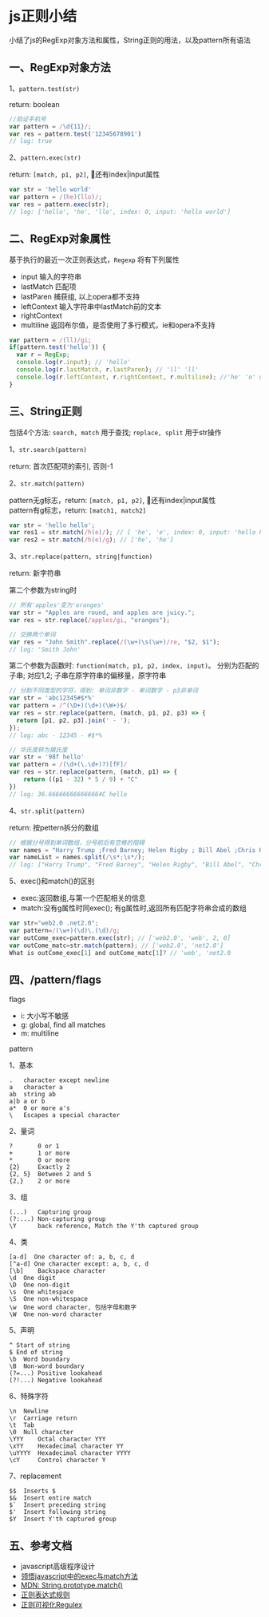 <!-- 2017/5/20  -->

# js正则小结

小结了js的RegExp对象方法和属性，String正则的用法，以及pattern所有语法

## 一、RegExp对象方法

1、`pattern.test(str)`

return: boolean

```javascript
//验证手机号
var pattern = /\d{11}/;
var res = pattern.test('12345678901')
// log: true
```

2、`pattern.exec(str)`

return: `[match, p1, p2]`, 还有index|input属性

```javascript
var str = 'hello world'
var pattern = /(he)(llo)/;
var res = pattern.exec(str);
// log: ['hello', 'he', 'llo', index: 0, input: 'hello world']
```

## 二、RegExp对象属性

基于执行的最近一次正则表达式，`Regexp` 将有下列属性

- input 输入的字符串
- lastMatch 匹配项
- lastParen 捕获组, 以上opera都不支持
- leftContext 输入字符串中lastMatch前的文本
- rightContext
- multiline 返回布尔值，是否使用了多行模式，ie和opera不支持

```javascript
var pattern = /(ll)/gi;
if(pattern.test('hello')) {
  var r = RegExp;
  console.log(r.input); // 'hello'
  console.log(r.lastMatch, r.lastParen); // 'll' 'll'
  console.log(r.leftContext, r.rightContext, r.multiline); //'he' 'o' undefined
}
```

## 三、String正则

包括4个方法: `search, match` 用于查找; `replace, split` 用于str操作

1、`str.search(pattern)`

return: 首次匹配项的索引, 否则-1

2、`str.match(pattern)`

pattern无g标志，return: `[match, p1, p2]`, 还有index|input属性  
pattern有g标志，return: `[match1, match2]`

```javascript
var str = 'hello hello';
var res1 = str.match(/h(e)/); // [ 'he', 'e', index: 0, input: 'hello hello' ]
var res2 = str.match(/h(e)/g); // ['he', 'he']
```

3、`str.replace(pattern, string|function)`

return: 新字符串

第二个参数为string时

```javascript
// 所有'apples'变为'oranges'
var str = "Apples are round, and apples are juicy.";
var res = str.replace(/apples/gi, "oranges");
```

```javascript
// 交换两个单词
var res = "John Smith".replace(/(\w+)\s(\w+)/re, "$2, $1");
// log: 'Smith John'
```

第二个参数为函数时: `function(match, p1, p2, index, input)`。 分别为匹配的子串; 对应$1,$2; 子串在原字符串的偏移量，原字符串

```javascript
// 分割不同类型的字符，得到: 单词非数字 - 单词数字 - p3非单词
var str = 'abc12345#$*%'
var pattern = /^(\D+)(\d+)(\W+)$/
var res = str.replace(pattern, (match, p1, p2, p3) => {
  return [p1, p2, p3].join(' - ');
});
// log: abc - 12345 - #$*%
```

```javascript
// 华氏度转为摄氏度
var str = '98f hello'
var pattern = /(\d+(\.\d+)?)[fF]/ 
var res = str.replace(pattern, (match, p1) => {
    return ((p1 - 32) * 5 / 9) + "C"
})
// log: 36.666666666666664C hello
```

4、`str.split(pattern)`

return: 按pettern拆分的数组

```javascript
// 根据分号得到单词数组，分号前后有空格的阻碍
var names = "Harry Trump ;Fred Barney; Helen Rigby ; Bill Abel ;Chris Hand ";
var nameList = names.split(/\s*;\s*/);
// log: ["Harry Trump", "Fred Barney", "Helen Rigby", "Bill Abel", "Chris Hand "]
```

5、exec()和match()的区别

- exec:返回数组,与第一个匹配相关的信息
- match:没有g属性时同exec(); 有g属性时,返回所有匹配字符串合成的数组

```javascript
var str="web2.0 .net2.0";
var pattern=/(\w+)(\d)\.(\d)/g;
var outCome_exec=pattern.exec(str); // ['web2.0', 'web', 2, 0]
var outCome_matc=str.match(pattern); // ['web2.0', 'net2.0']
What is outCome_exec[1] and outCome_matc[1]? // 'web', 'net2.0
```

## 四、/pattern/flags

flags

- i: 大小写不敏感
- g: global, find all matches
- m: multiline

pattern

1、基本

```shell
.   character except newline
a   character a
ab  string ab
a|b a or b
a*  0 or more a's
\   Escapes a special character
```

2、量词

```shell
?       0 or 1
+       1 or more
*       0 or more
{2}     Exactly 2
{2, 5}  Between 2 and 5
{2,}    2 or more
```

3、组

```shell
(...)   Capturing group
(?:...) Non-capturing group
\Y      back reference, Match the Y'th captured group
```

4、类

```shell
[a-d]  One character of: a, b, c, d
[^a-d] One character except: a, b, c, d
[\b]    Backspace character
\d  One digit
\D  One non-digit
\s  One whitespace
\S  One non-whitespace
\w  One word character, 包括字母和数字
\W  One non-word character
```

5、声明

```shell
^ Start of string
$ End of string
\b  Word boundary
\B  Non-word boundary
(?=...) Positive lookahead
(?!...) Negative lookahead
```

6、特殊字符

```shell
\n  Newline
\r  Carriage return
\t  Tab
\0  Null character
\YYY    Octal character YYY
\xYY    Hexadecimal character YY
\uYYYY  Hexadecimal character YYYY
\cY     Control character Y
```

7、replacement

```shell
$$  Inserts $
$&  Insert entire match
$`  Insert preceding string
$'  Insert following string
$Y  Insert Y'th captured group
```

## 五、参考文档

- javascript高级程序设计
- [领悟javascript中的exec与match方法](http://www.cnblogs.com/xiehuiqi220/archive/2008/12/01/1327487.html)
- [MDN: String.prototype.match()](https://developer.mozilla.org/zh-CN/docs/Web/JavaScript/Reference/Global_Objects/String/match)
- [正则表达式规则](http://www.regexlab.com/zh/regref.htm)
- [正则可视化Regulex](https://jex.im/regulex/)
